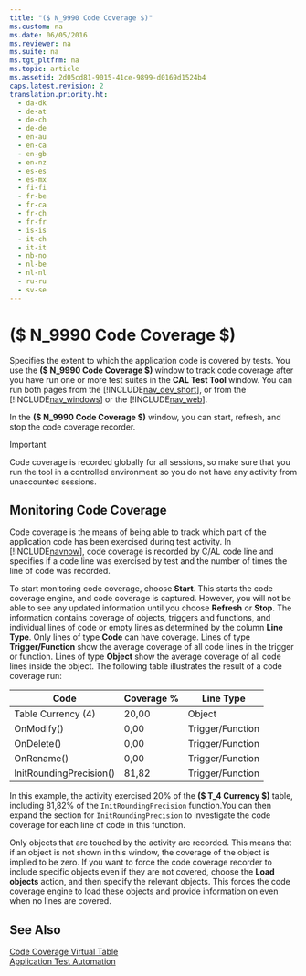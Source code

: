 ```yaml
---
title: "($ N_9990 Code Coverage $)"
ms.custom: na
ms.date: 06/05/2016
ms.reviewer: na
ms.suite: na
ms.tgt_pltfrm: na
ms.topic: article
ms.assetid: 2d05cd81-9015-41ce-9899-d0169d1524b4
caps.latest.revision: 2
translation.priority.ht: 
  - da-dk
  - de-at
  - de-ch
  - de-de
  - en-au
  - en-ca
  - en-gb
  - en-nz
  - es-es
  - es-mx
  - fi-fi
  - fr-be
  - fr-ca
  - fr-ch
  - fr-fr
  - is-is
  - it-ch
  - it-it
  - nb-no
  - nl-be
  - nl-nl
  - ru-ru
  - sv-se
---
```

# ($ N_9990 Code Coverage $)
Specifies the extent to which the application code is covered by tests. You use the **\($ N\_9990 Code Coverage $\)** window to track code coverage after you have run one or more test suites in the **CAL Test Tool** window. You can run both pages from the [!INCLUDE[nav_dev_short](../dynamics-nav/includes/nav_dev_short_md.md)], or from the [!INCLUDE[nav_windows](../dynamics-nav/includes/nav_windows_md.md)] or the [!INCLUDE[nav_web](../dynamics-nav/includes/nav_web_md.md)].  
  
 In the **\($ N\_9990 Code Coverage $\)** window, you can start, refresh, and stop the code coverage recorder.  
  
> [!IMPORTANT]  
>  Code coverage is recorded globally for all sessions, so make sure that you run the tool in a controlled environment so you do not have any activity from unaccounted sessions.  
  
## Monitoring Code Coverage  
 Code coverage is the means of being able to track which part of the application code has been exercised during test activity. In [!INCLUDE[navnow](../dynamics-nav/includes/navnow_md.md)], code coverage is recorded by C\/AL code line and specifies if a code line was exercised by test and the number of times the line of code was recorded.  
  
 To start monitoring code coverage, choose **Start**. This starts the code coverage engine, and code coverage is captured. However, you will not be able to see any updated information until you choose **Refresh** or **Stop**. The information contains coverage of objects, triggers and functions, and individual lines of code or empty lines as determined by the column **Line Type**. Only lines of type **Code** can have coverage. Lines of type **Trigger\/Function** show the average coverage of all code lines in the trigger or function. Lines of type **Object** show the average coverage of all code lines inside the object. The following table illustrates the result of a code coverage run:  
  
|Code|Coverage %|Line Type|  
|----------|----------------|---------------|  
|Table Currency \(4\)|20,00|Object|  
|OnModify\(\)|0,00|Trigger\/Function|  
|OnDelete\(\)|0,00|Trigger\/Function|  
|OnRename\(\)|0,00|Trigger\/Function|  
|InitRoundingPrecision\(\)|81,82|Trigger\/Function|  
  
 In this example, the activity exercised 20% of the **\($ T\_4 Currency $\)** table, including 81,82% of the `InitRoundingPrecision` function.You can then expand the section for `InitRoundingPrecision` to investigate the code coverage for each line of code in this function.  
  
 Only objects that are touched by the activity are recorded. This means that if an object is not shown in this window, the coverage of the object is implied to be zero. If you want to force the code coverage recorder to include specific objects even if they are not covered, choose the **Load objects** action, and then specify the relevant objects. This forces the code coverage engine to load these objects and provide information on even when no lines are covered.  
  
## See Also  
 [Code Coverage Virtual Table](../dynamics-nav/Code-Coverage-Virtual-Table.md)   
 [Application Test Automation](../dynamics-nav/Application-Test-Automation.md)